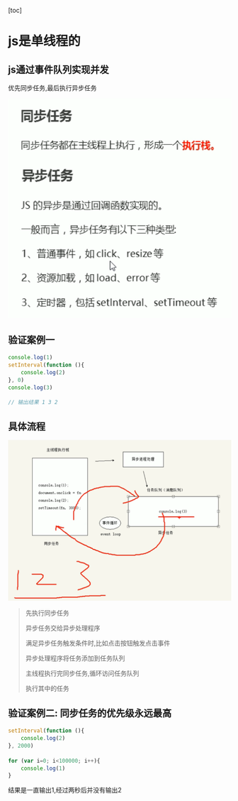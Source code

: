 [toc]

# js是单线程的

## js通过事件队列实现并发

优先同步任务,最后执行异步任务

![](异步和同步.png)



## 验证案例一

```js
console.log(1)
setInterval(function (){
    console.log(2)
}, 0)
console.log(3)

// 输出结果 1 3 2
```



## 具体流程

![](流程图.png)

> 先执行同步任务
>
> 异步任务交给异步处理程序
>
> 满足异步任务触发条件时,比如点击按钮触发点击事件
>
> 异步处理程序将任务添加到任务队列
>
> 主线程执行完同步任务,循环访问任务队列
>
> 执行其中的任务



## 验证案例二: 同步任务的优先级永远最高

```js
setInterval(function (){
    console.log(2)
}, 2000)

for (var i=0; i<100000; i++){
    console.log(1)
}
```

结果是一直输出1,经过两秒后并没有输出2
